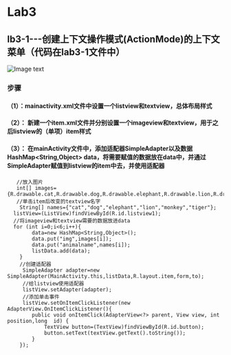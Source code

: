 # Lab3
## lb3-1---创建上下文操作模式(ActionMode)的上下文菜单（代码在lab3-1文件中）
![Image text]()
### 步骤
#### （1）：mainactivity.xml文件中设置一个listview和textview，总体布局样式
#### （2）： 新建一个item.xml文件并分别设置一个imageview和textview，用于之后listview的（单项）item样式
#### （3）： 在mainActivity文件中，添加适配器SimpleAdapter以及数据HashMap<String,Object> data，将需要赋值的数据放在data中，并通过SimpleAdapter赋值到listview的item中去，并使用适配器
#### 
       //放入图片
       int[] images={R.drawable.cat,R.drawable.dog,R.drawable.elephant,R.drawable.lion,R.drawable.monkey,R.drawable.tiger};
       //单击item后改变的textview名字
        String[] names={"cat","dog","elephant","lion","monkey","tiger"};
      listView=(ListView)findViewById(R.id.listview1);
      //将imageview和textview需要的数据放进data
      for (int i=0;i<6;i++){
            data=new HashMap<String,Object>();
            data.put("img",images[i]);
            data.put("animalname",names[i]);
            listData.add(data);
        }
        //创建适配器
         SimpleAdapter adapter=new SimpleAdapter(MainActivity.this,listData,R.layout.item,form,to);
         //给listview使用适配器
         listView.setAdapter(adapter);
         //添加单击事件
         listView.setOnItemClickListener(new  AdapterView.OnItemClickListener(){
            public void onItemClick(AdapterView<?> parent, View view, int position,long  id) {
                TextView button=(TextView)findViewById(R.id.button);
                button.setText(textView.getText().toString());
            }
        });
